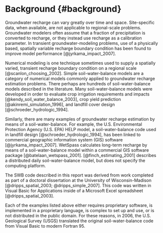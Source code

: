 # Background {#background}
Groundwater recharge can vary greatly over time and space. Site-specific data, when available, are not applicable to regional-scale problems. Groundwater modelers often assume that a fraction of precipitation is converted to recharge, or they instead use recharge as a calibration parameter. In transient groundwater-modeling problems, use of a physically based, spatially variable recharge boundary condition has been found to improve model performance [@jyrkama_impact_2007].

Numerical modeling is one technique sometimes used to supply a spatially varied, transient recharge boundary condition on a regional scale [@scanlon_choosing_2002]. Simple soil-water-balance models are a category of numerical models commonly applied to groundwater recharge estimation problems. There perhaps are hundreds of soil-water-balance models described in the literature. Many soil-water-balance models were developed in order to evaluate crop irrigation requirements and impacts [@kendy_soil_water_balance_2003], crop yield prediction [@akinremi_simulation_1996], and landfill cover design [@schroeder_hydrologic_1994].

Similarly, there are many examples of groundwater recharge estimation by means of a soil-water-balance. For example, the U.S. Environmental Protection Agency (U.S. EPA) HELP model, a soil-water-balance code used in landfill design [@schroeder_hydrologic_1994], has been linked to commercial geographic information system (GIS) software [@jyrkama_impact_2007]. WetSpass calculates long-term recharge by means of a soil-water-balance model within a commercial GIS software package [@batelaan_wetspass_2001].  [@finch_estimating_2001] describes a distributed daily soil-water-balance model, but does not specify the computing platform.

The SWB code described in this report was derived from work completed as part of a doctoral dissertation at the University of Wisconsin-Madison [@dripps_spatial_2003; @dripps_simple_2007]. This code was written in Visual Basic for Applications inside of a Microsoft Excel spreadsheet [@dripps_spatial_2003]. 

Each of the examples listed above either requires proprietary software, is implemented in a proprietary language, is complex to set up and use, or is not distributed in the public domain. For these reasons, in 2006, the U.S. Geological Survey (USGS) translated the original soil-water-balance code from Visual Basic to modern Fortran 95.
